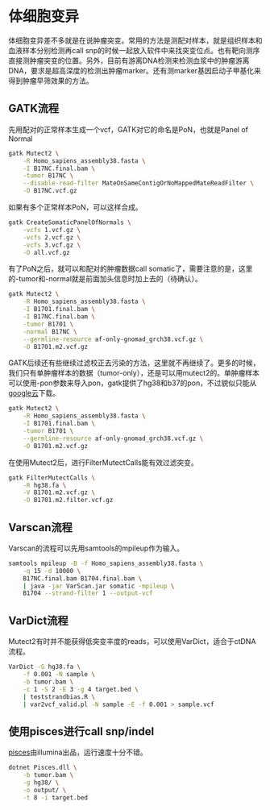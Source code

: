 # 体细胞变异

体细胞变异差不多就是在说肿瘤突变。常用的方法是测配对样本，就是组织样本和血液样本分别检测再call snp的时候一起放入软件中来找突变位点。也有靶向测序直接测肿瘤突变的位置。另外，目前有游离DNA检测来检测血浆中的肿瘤游离DNA，要求是超高深度的检测出肿瘤marker。还有测marker基因启动子甲基化来得到肿瘤早筛效果的方法。

## GATK流程

先用配对的正常样本生成一个vcf，GATK对它的命名是PoN，也就是Panel of Normal
```bash
gatk Mutect2 \
	-R Homo_sapiens_assembly38.fasta \
	-I B17NC.final.bam \
	-tumor B17NC \
	--disable-read-filter MateOnSameContigOrNoMappedMateReadFilter \
	-O B17NC.vcf.gz
```

如果有多个正常样本PoN，可以这样合成。
```bash
gatk CreateSomaticPanelOfNormals \
	-vcfs 1.vcf.gz \
	-vcfs 2.vcf.gz \
	-vcfs 3.vcf.gz \
	-O all.vcf.gz
```

有了PoN之后，就可以和配对的肿瘤数据call somatic了，需要注意的是，这里的-tumor和-normal就是前面加头信息时加上去的（待确认）。
```bash
gatk Mutect2 \
	-R Homo_sapiens_assembly38.fasta \
	-I B1701.final.bam \
	-I B17NC.final.bam \
	-tumor B1701 \
	-normal B17NC \
	--germline-resource af-only-gnomad_grch38.vcf.gz \
	-O B1701.m2.vcf.gz
```

GATK后续还有些继续过滤校正去污染的方法，这里就不再继续了。更多的时候，我们只有单肿瘤样本的数据（tumor-only），还是可以用mutect2的。单肿瘤样本可以使用-pon参数来导入pon，gatk提供了hg38和b37的pon，不过貌似只能从[google云](https://console.cloud.google.com/storage/browser/gatk-best-practices)下载。
```bash
gatk Mutect2 \
	-R Homo_sapiens_assembly38.fasta \
	-I B1701.final.bam \
	-tumor B1701 \
	--germline-resource af-only-gnomad_grch38.vcf.gz \
	-O B1701.m2.vcf.gz
```

在使用Mutect2后，进行FilterMutectCalls能有效过滤突变。

```bash
gatk FilterMutectCalls \
	-R hg38.fa \
	-V B1701.m2.vcf.gz \
	-O B1701.m2.filter.vcf.gz
```


## Varscan流程
Varscan的流程可以先用samtools的mpileup作为输入。
```bash
samtools mpileup -B -f Homo_sapiens_assembly38.fasta \
	-q 15 -d 10000 \
	B17NC.final.bam B1704.final.bam \
	| java -jar VarScan.jar somatic -mpileup \
	B1704 --strand-filter 1 --output-vcf

```

## VarDict流程
Mutect2有时并不能获得低突变丰度的reads，可以使用VarDict，适合于ctDNA流程。

```bash
VarDict -G hg38.fa \
	-f 0.001 -N sample \
	-b tumor.bam \
	-c 1 -S 2 -E 3 -g 4 target.bed \
	| teststrandbias.R \
	| var2vcf_valid.pl -N sample -E -f 0.001 > sample.vcf
```


## 使用pisces进行call snp/indel
[pisces](https://github.com/Illumina/Pisces)由illumina出品，运行速度十分不错。

```bash
dotnet Pisces.dll \
	-b tumor.bam \
	-g hg38/ \
	-o output/ \
	-t 8 -i target.bed
```


